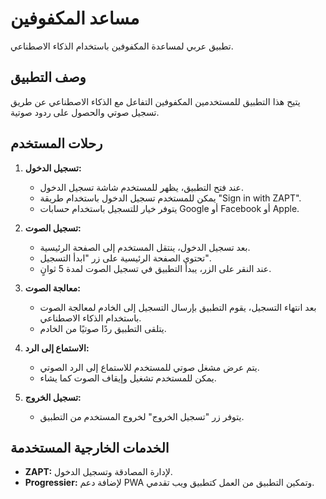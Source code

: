 # مساعد المكفوفين

تطبيق عربي لمساعدة المكفوفين باستخدام الذكاء الاصطناعي.

## وصف التطبيق

يتيح هذا التطبيق للمستخدمين المكفوفين التفاعل مع الذكاء الاصطناعي عن طريق تسجيل صوتي والحصول على ردود صوتية.

## رحلات المستخدم

1. **تسجيل الدخول:**

   - عند فتح التطبيق، يظهر للمستخدم شاشة تسجيل الدخول.
   - يمكن للمستخدم تسجيل الدخول باستخدام طريقة "Sign in with ZAPT".
   - يتوفر خيار للتسجيل باستخدام حسابات Google أو Facebook أو Apple.

2. **تسجيل الصوت:**

   - بعد تسجيل الدخول، ينتقل المستخدم إلى الصفحة الرئيسية.
   - تحتوي الصفحة الرئيسية على زر "ابدأ التسجيل".
   - عند النقر على الزر، يبدأ التطبيق في تسجيل الصوت لمدة 5 ثوانٍ.

3. **معالجة الصوت:**

   - بعد انتهاء التسجيل، يقوم التطبيق بإرسال التسجيل إلى الخادم لمعالجة الصوت باستخدام الذكاء الاصطناعي.
   - يتلقى التطبيق ردًا صوتيًا من الخادم.

4. **الاستماع إلى الرد:**

   - يتم عرض مشغل صوتي للمستخدم للاستماع إلى الرد الصوتي.
   - يمكن للمستخدم تشغيل وإيقاف الصوت كما يشاء.

5. **تسجيل الخروج:**

   - يتوفر زر "تسجيل الخروج" لخروج المستخدم من التطبيق.

## الخدمات الخارجية المستخدمة

- **ZAPT:** لإدارة المصادقة وتسجيل الدخول.
- **Progressier:** لإضافة دعم PWA وتمكين التطبيق من العمل كتطبيق ويب تقدمي.